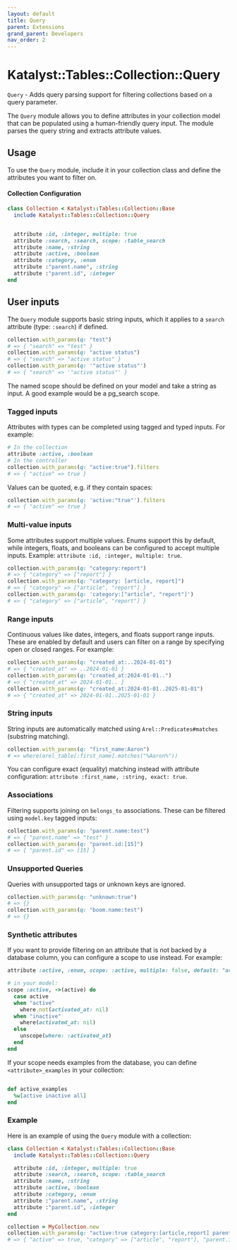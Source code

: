 ```yaml
---
layout: default
title: Query
parent: Extensions
grand_parent: Developers
nav_order: 2
---
```


# Katalyst::Tables::Collection::Query

`Query` - Adds query parsing support for filtering collections based on a query parameter.

The `Query` module allows you to define attributes in your collection model that can be populated using a human-friendly query input. The module parses the query string and extracts attribute values.

## Usage

To use the `Query` module, include it in your collection class and define the attributes you want to filter on.

#### Collection Configuration

```ruby
class Collection < Katalyst::Tables::Collection::Base
  include Katalyst::Tables::Collection::Query


  attribute :id, :integer, multiple: true
  attribute :search, :search, scope: :table_search
  attribute :name, :string
  attribute :active, :boolean
  attribute :category, :enum
  attribute :"parent.name", :string
  attribute :"parent.id", :integer
end
```

## User inputs

The `Query` module supports basic string inputs, which it applies to a `search` attribute (type: `:search`) if defined.

```ruby
collection.with_params(q: "test")
# => { "search" => "test" }
collection.with_params(q: "active status")
# => { "search" => "active status" }
collection.with_params(q: '"active status"')
# => { "search" => '"active status"' }
```

The named scope should be defined on your model and take a string as input. A good example would be a pg_search scope. 

### Tagged inputs

Attributes with types can be completed using tagged and typed inputs. For example:

```ruby
# In the collection
attribute :active, :boolean
# In the controller
collection.with_params(q: "active:true").filters
# => { "active" => true }
```

Values can be quoted, e.g. if they contain spaces:
```ruby
collection.with_params(q: 'active:"true"').filters
# => { "active" => true }
```

### Multi-value inputs

Some attributes support multiple values. Enums support this by default, while integers, floats, and booleans
can be configured to accept multiple inputs. Example: `attribute :id, :integer, multiple: true`.

```ruby
collection.with_params(q: "category:report")
# => { "category" => ["report"] }
collection.with_params(q: "category: [article, report]")
# => { "category" => ["article", "report"] }
collection.with_params(q: 'category:["article", "report"]')
# => { "category" => ["article", "report"] }
```

### Range inputs

Continuous values like dates, integers, and floats support range inputs. These are enabled by default and
users can filter on a range by specifying open or closed ranges. For example:

```ruby
collection.with_params(q: "created_at:..2024-01-01")
# => { "created_at" => ..2024-01-01 }
collection.with_params(q: "created_at:2024-01-01..")
# => { "created_at" => 2024-01-01.. }
collection.with_params(q: "created_at:2024-01-01..2025-01-01")
# => { "created_at" => 2024-01-01..2025-01-01 }
```

### String inputs

String inputs are automatically matched using `Arel::Predicates#matches` (substring matching).

```ruby
collection.with_params(q: "first_name:Aaron")
# => where(arel_table[:first_name].matches("%Aaron%"))
```

You can configure exact (equality) matching instead with attribute configuration:
`attribute :first_name, :string, exact: true`.

### Associations

Filtering supports joining on `belongs_to` associations. These can be filtered using `model.key` tagged inputs:

```ruby
collection.with_params(q: "parent.name:test")
# => { "parent.name" => "test" }
collection.with_params(q: "parent.id:[15]")
# => { "parent.id" => [15] }
```

### Unsupported Queries

Queries with unsupported tags or unknown keys are ignored.

```ruby
collection.with_params(q: "unknown:true")
# => {}
collection.with_params(q: "boom.name:test")
# => {}
```

### Synthetic attributes

If you want to provide filtering on an attribute that is not backed by a database column, you can configure a scope to
use instead. For example:

```ruby
attribute :active, :enum, scope: :active, multiple: false, default: "active"

# in your model:
scope :active, ->(active) do
  case active
  when "active"
    where.not(activated_at: nil)
  when "inactive"
    where(activated_at: nil)
  else
    unscope(where: :activated_at)
  end
end
```

If your scope needs examples from the database, you can define `<attribute>_examples` in your collection:

```ruby

def active_examples
  %w[active inactive all]
end
```

### Example

Here is an example of using the `Query` module with a collection:

```ruby
class Collection < Katalyst::Tables::Collection::Base
  include Katalyst::Tables::Collection::Query

  attribute :id, :integer, multiple: true
  attribute :search, :search, scope: :table_search
  attribute :name, :string
  attribute :active, :boolean
  attribute :category, :enum
  attribute :"parent.name", :string
  attribute :"parent.id", :integer
end

collection = MyCollection.new
collection.with_params(q: "active:true category:[article,report] parent.id:15")
# => { "active" => true, "category" => ["article", "report"], "parent.id" => 15 }
```
